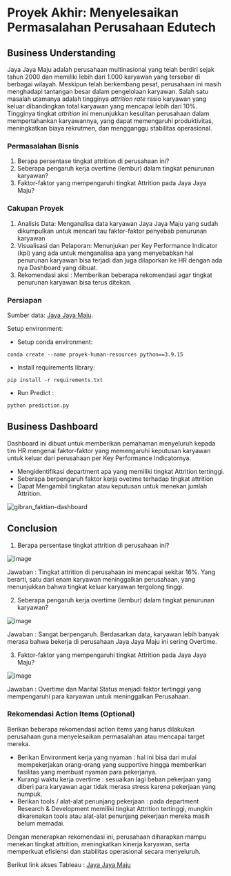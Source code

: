 # Proyek Akhir: Menyelesaikan Permasalahan Perusahaan Edutech

## Business Understanding

Jaya Jaya Maju adalah perusahaan multinasional yang telah berdiri sejak tahun 2000 dan memiliki lebih dari 1.000 karyawan yang tersebar di berbagai wilayah. Meskipun telah berkembang pesat, perusahaan ini masih menghadapi tantangan besar dalam pengelolaan karyawan. Salah satu masalah utamanya adalah tingginya *attrition rate* rasio karyawan yang keluar dibandingkan total karyawan yang mencapai lebih dari 10%. Tingginya tingkat *attrition* ini menunjukkan kesulitan perusahaan dalam mempertahankan karyawannya, yang dapat memengaruhi produktivitas, meningkatkan biaya rekrutmen, dan mengganggu stabilitas operasional.

### Permasalahan Bisnis

1. Berapa persentase tingkat attrition di perusahaan ini?
2. Seberapa pengaruh kerja overtime (lembur) dalam tingkat penurunan karyawan?
3. Faktor-faktor yang mempengaruhi tingkat Attrition pada Jaya Jaya Maju?

### Cakupan Proyek

1. Analisis Data: Menganalisa data karyawan Jaya Jaya Maju yang sudah dikumpulkan untuk mencari tau faktor-faktor penyebab penurunan karyawan
2. Visualisasi dan Pelaporan: Menunjukan per Key Performance Indicator (kpi) yang ada untuk menganalisa apa yang menyebabkan hal penurunan karyawan bisa terjadi dan juga dilaporkan ke HR dengan ada nya Dashboard yang dibuat.
3. Rekomendasi aksi : Memberikan beberapa rekomendasi agar tingkat penurunan karyawan bisa terus ditekan.

### Persiapan

Sumber data: [Jaya Jaya Maju](https://github.com/dicodingacademy/dicoding_dataset/tree/main/employee).


Setup environment:

* Setup conda environment:

```
conda create --name proyek-human-resources python==3.9.15
```

* Install requirements library:

```
pip install -r requirements.txt
```

* Run Predict :

```
python prediction.py
```

## Business Dashboard

Dashboard ini dibuat untuk memberikan pemahaman menyeluruh kepada tim HR mengenai faktor-faktor yang memengaruhi keputusan karyawan untuk keluar dari perusahaan per Key Performance Indicatornya.

* Mengidentifikasi department apa yang memiliki tingkat Attrition tertinggi.
* Seberapa berpengaruh faktor kerja ovetime terhadap tingkat attrition
* Dapat Mengambil tingkatan atau keputusan untuk menekan jumlah Attrition.

![gibran_faktian-dashboard](https://github.com/user-attachments/assets/502102c2-bbec-4ef3-95e4-5cc8bf98f382)


## Conclusion

1. Berapa persentase tingkat attrition di perusahaan ini?
   
![image](https://github.com/user-attachments/assets/0ae1d793-bbc1-41cc-b211-84e4b8b4b70a)

Jawaban : Tingkat attrition di perusahaan ini mencapai sekitar 16%. Yang berarti, satu dari enam karyawan meninggalkan perusahaan, yang menunjukkan bahwa tingkat keluar karyawan tergolong tinggi.

2. Seberapa pengaruh kerja overtime (lembur) dalam tingkat penurunan karyawan?

![image](https://github.com/user-attachments/assets/28f49105-b377-43c4-b29e-795f6040fa9e)

Jawaban : Sangat berpengaruh. Berdasarkan data, karyawan lebih banyak merasa bahwa bekerja di perusahaan Jaya Jaya Maju ini sering Overtime.

3. Faktor-faktor yang mempengaruhi tingkat Attrition pada Jaya Jaya Maju?

![image](https://github.com/user-attachments/assets/80156d80-7faa-43c4-8369-2b6d050236ce)


Jawaban : Overtime dan Marital Status menjadi faktor tertinggi yang mempengaruhi para karyawan untuk meninggalkan Perusahaan.

### Rekomendasi Action Items (Optional)

Berikan beberapa rekomendasi action items yang harus dilakukan perusahaan guna menyelesaikan permasalahan atau mencapai target mereka.

- Berikan Environment kerja yang nyaman : hal ini bisa dari mulai mempekerjakan orang-orang yang supportive hingga memberikan fasilitas yang membuat nyaman para pekerjanya.
- Kurangi waktu kerja overtime : sesuaikan lagi beban pekerjaan yang diberi para karyawan agar tidak merasa stress karena pekerjaan yang numpuk.
- Berikan tools / alat-alat penunjang pekerjaan : pada department Research & Development memiliki tingkat Attrition tertinggi, mungkin dikarenakan tools atau alat-alat penunjang pekerjaan mereka masih belum memadai.

Dengan menerapkan rekomendasi ini, perusahaan diharapkan mampu menekan tingkat attrition, meningkatkan kinerja karyawan, serta memperkuat efisiensi dan stabilitas operasional secara menyeluruh.

Berikut link akses Tableau : [Jaya Jaya Maju]([https://github.com/dicodingacademy/dicoding_dataset/tree/main/employee](https://public.tableau.com/app/profile/gibran.faktian.anwar/viz/Dicoding-JayaJayaMaju/Dicoding-JayaJayaMaju)) 
